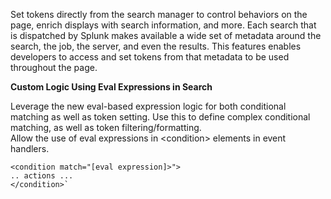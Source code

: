  Set tokens directly from the search manager to control behaviors on the page, enrich displays with search information, and more.  Each search that is dispatched by Splunk makes available a wide set of metadata around the search, the job, the server, and even the results.  This features enables developers to access and set tokens from that metadata to be used throughout the page.

**Custom Logic Using Eval Expressions in Search**

Leverage the new eval-based expression logic for both conditional matching as well as token setting.  Use this to define complex conditional matching, as well as token filtering/formatting.  
Allow the use of eval expressions in &lt;condition&gt; elements in event handlers.
``` simplexml
<condition match="[eval expression]>">
.. actions ... 
</condition>`
```
